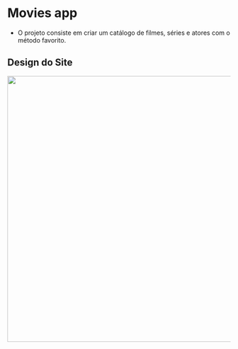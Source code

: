 # Movies app
- O projeto consiste em criar um catálogo de filmes, séries e atores com o método favorito.
## Design do Site
<div align="center">
  <img height="600em" src="https://user-images.githubusercontent.com/89430801/175827450-5e242366-5f23-4d83-bef0-e5c63288d125.svg"/>
</div>
